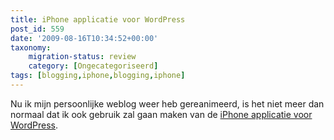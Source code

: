 ```yaml
---
title: iPhone applicatie voor WordPress
post_id: 559
date: '2009-08-16T10:34:52+00:00'
taxonomy:
    migration-status: review
    category: [Ongecategoriseerd]
tags: [blogging,iphone,blogging,iphone]
---
```

Nu ik mijn persoonlijke weblog weer heb gereanimeerd, is het niet meer dan normaal dat ik ook gebruik zal gaan maken van de [ iPhone applicatie voor WordPress](http://iphone.wordpress.org/).
